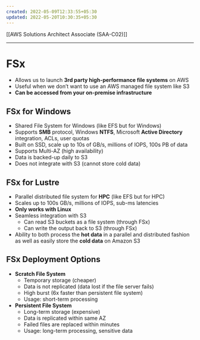 ```yaml
---
created: 2022-05-09T12:33:55+05:30
updated: 2022-05-20T10:30:35+05:30
---
```

[[AWS Solutions Architect Associate (SAA-C02)]]

---
# FSx
- Allows us to launch **3rd party high-performance file systems** on AWS
- Useful when we don’t want to use an AWS managed file system like S3
- **Can be accessed from your on-premise infrastructure**

## FSx for Windows
- Shared File System for Windows (like EFS but for Windows)
- Supports **SMB** protocol, Windows **NTFS**, Microsoft **Active Directory** integration, ACLs, user quotas
- Built on SSD, scale up to 10s of GB/s, millions of IOPS, 100s PB of data
- Supports Multi-AZ (high availability)
- Data is backed-up daily to S3
- Does not integrate with S3 (cannot store cold data)

## FSx for Lustre
- Parallel distributed file system for **HPC** (like EFS but for HPC)
- Scales up to 100s GB/s, millions of IOPS, sub-ms latencies
- **Only works with Linux**
- Seamless integration with S3
    - Can read S3 buckets as a file system (through FSx)
    - Can write the output back to S3 (through FSx)
- Ability to both process the **hot data** in a parallel and distributed fashion as well as easily store the **cold data** on Amazon S3

## FSx Deployment Options
- **Scratch File System**
	- Temporary storage (cheaper)
	- Data is not replicated (data lost if the file server fails)
	- High burst (6x faster than persistent file system)
	- Usage: short-term processing 
- **Persistent File System**
	- Long-term storage (expensive)
	- Data is replicated within same AZ
	- Failed files are replaced within minutes
	- Usage: long-term processing, sensitive data